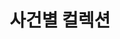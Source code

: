 ---
title: 사건별 컬렉션
description: 민주노총 내부에서 생산된 사진에 태그를 통해서 각 사진들의 사건을 보여줍니다. 2020년, 2021년 사진들에 대한 태그를 먼저 구성했습니다.
---